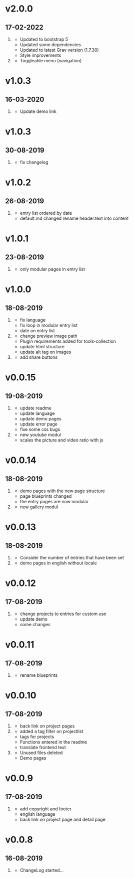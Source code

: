 # v2.0.0
## 17-02-2022

1. [](#improved)
   * Updated to bootstrap 5
   * Updated some dependencies
   * Updated to latest Grav version (1.7.30)
   * Style improvements
2. [](#new)
   * Toggleable menu (navigation)

# v1.0.3
## 16-03-2020

1. [](#improved)
    * Update demo link

# v1.0.3
## 30-08-2019

1. [](#bugfix)
    * fix changelog

# v1.0.2
## 26-08-2019

1. [](#bugfix)
    * entry list ordered by date
   [](#improved)  
    * default.md changed rename header.text into content

# v1.0.1
## 23-08-2019

1. [](#bugfix)
    * only modular pages in entry list
# v1.0.0
## 18-08-2019

1. [](#bugfix)
    * fix language
    * fix loop in modular entry list
    * date on entry list
1. [](#improved)   
    * change preview image path
    * Plugin requirements added for tools-collection
    * update html structure
    * update alt tag on images
1. [](#new)
    * add share buttons

# v0.0.15
## 19-08-2019

1. [](#improved)
    * update readme
    * update language
    * update demo pages
    * update error page
    * fixe some css bugs
1. [](#new)
    * new youtube modul
    * scales the picture and video ratio with js

# v0.0.14
## 18-08-2019

1. [](#improved)
    * demo pages with the new page structure
    * page blueprints changed
    * the entry pages are now modular
1. [](#new)
    * new gallery modul

# v0.0.13
## 18-08-2019

1. [](#bugfix)
    * Consider the number of entries that have been set
1. [](#improved)
    * demo pages in english without locale

# v0.0.12
## 17-08-2019

1. [](#improved)
    * change projects to entries for custom use
    * update demo
    * some changes

# v0.0.11
## 17-08-2019

1. [](#improved)
    * rename blueprints

# v0.0.10
## 17-08-2019

1. [](#bugfix)
    * back link on project pages
1. [](#new)
    * added a tag filter on projectlist
    * tags for projects
    * Functions entered in the readme
    * translate frontend text
1. [](#improved)
    * Unused files deleted
    * Demo pages


# v0.0.9
## 17-08-2019

1. [](#new)
    * add copyright and footer
    * english language
    * back link on project page and detail page

# v0.0.8
## 16-08-2019

1. [](#new)
    * ChangeLog started...
